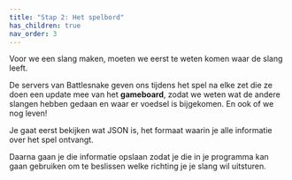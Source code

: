 ```yaml
---
title: "Stap 2: Het spelbord"
has_children: true
nav_order: 3
---
```


Voor we een slang maken, moeten we eerst te weten komen waar de slang leeft. 

De servers van Battlesnake geven ons tijdens het spel na elke zet die ze doen een update mee van het **gameboard**, zodat we weten wat de andere slangen hebben gedaan en waar er voedsel is bijgekomen. En ook of we nog leven!

Je gaat eerst bekijken wat JSON is, het formaat waarin je alle informatie over het spel ontvangt.  

Daarna gaan je die informatie opslaan zodat je die in je programma kan gaan gebruiken om te beslissen welke richting je je slang wil uitsturen.
